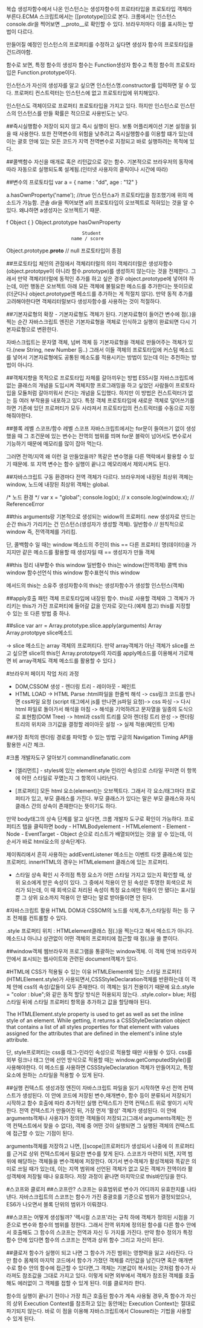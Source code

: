 복습
생성자함수에서 나온 인스턴스는 생성자함수의 프로타타입을 프로토타입 객체라 부른다.ECMA 스크립트에서는 [[prototype]]으로 본다. 크롬에서는 인스턴스 console.dir을 찍어보면 __proto__로 확인할 수 있다. 브라우저마다 
이를 표시하는 방법이 다르다.

만들어질 예정인 인스턴스의 프로퍼티를 수정하고 싶다면 생성자 함수의 프로토타입을 건드려야함.

함수로 보면, 특정 함수의 생성자 함수는 Function생성자 함수고 특정 함수의 프로토타입은 Function.prototype이다.

인스턴스가 자신의 생성자를 알고 싶으면 
인스턴스명.constructor를 입력하면 알 수 있다. 프로퍼티 컨스트럭터는 인스턴스에 없고 프로토타입에 위치해있다.  

인스턴스도 객체이므로 프로퍼티 프로토타입을 가지고 있다. 하지만 인스턴스로 인스턴스의 인스턴스를 만들 확률은 적으므로 사용빈도는 낮다.

##즉시실행함수
저장이 되지 않고 즉시 실행이 된다. 보통 어플리케이션 기본 설정을 읽을 때 사용한다. 또한 전역변수의 위험을 낮추려고 즉시실행함수를 이용할 떄가 있는데 이는 괄호 안에 있는 모든 코드가 지역 전역변수로 지정되고 바로 실행하려는 목적에 있다.

##콜백함수
자신을 매개로 혹은 리턴값으로 갖는 함수. 기본적으로 브라우저의 동작에 따라 자동으로 실행되도록 설계됨.(인터넷 사용자의 클릭이나 시간에 따라)

##변수의 프로토타입
var a = {
	name : "dd",
	age : "12"
}

a.hasOwnProperty('name'); //true
인스턴스a가 프로토타입을 참조했기에 위의 메소드가 가능함. 콘솔 dir을 찍어보면 a의 프로토타입이 오브젝트로 적혀있는 것을 알 수 있다. 왜냐하면 a생성자는 오브젝트기 때문.

f Object { }            Object.prototype
                          hasOwnProperty

                                Student
                            name / score

Object.prototype.__proto__ // null
프로토타입이 종점

##프로토타입 체인의 관점에서 객체리터럴의 의미
객체리터럴은 생성자함수(object.prototpye이 아니라 함수.prototype)를 생성하지 않는다는 것을 전제한다. 그래서 만약 객체리터럴에 동적인 추가를 하고 싶은 경우 object.prototype에 넣어야 하는데, 이런 행동은 오브젝트 아래 모든 객체에 불필요한 메소드를 추가한다는 뜻이므로(더군다나 object.prototype엔 메소드를 추가하는 게 적절치 않다). 만약 동적 추가를 고려해야한다면 객체리터럴보다 생성자함수를 사용하는 것이 적절하다. 


##기본자료형의 확장 - 기본자료형도 객체가 된다.
기본자료형이 들어간 변수에 점(.)을 찍는 순간 자바스크립트 엔진은 기본자료형을 객체로 인식하고 실행이 완료되면 다시 기본자료형으로 변환한다.

자바스크립트는 문자열 객체, 넘버 객체 등 기본자료형을 객체로 만들어주는 객체가 있다.(new String, new Number 등..) 
그래서 이들 객체의 프로토타입에 커스텀 메소드를 넣어서 기본자료형에도 공통된 메소도를 적용시키는 방법이 있는데 이는 추천하는 방법이 아니다.

##객체지향을 목적으로 프로토타입 자체를 갈아끼우는 방법
ES5시절 자바스크립트에 없는 클래스의 개념을 도입시켜 객체지향 프로그래밍을 하고 싶었던 사람들이 프로토타입을 모듈처럼 갈아끼워서 쓴다는 개념을 도입했다. 하지만 이 방법은 컨스트럭터가 없는 등 여러 부작용을 내포하고 있다. 특정 객체 프로토타입에 새로운 객체로 덮어쓰기를 하면 기존에 있던 프로퍼티가 모두 사라져서 프로토타입의 컨스트럭터를 수동으로 지정해줘야한다.

##블록 레벨 스코프/함수 레벨 스코프
자바스크립트에서는 for문이 들여쓰기 없이 생성했을 때
그 조건문에 있는 변수는 전역의 범위를 띄며 for문 블락이 넘어서도
변수로서 기능하기 때문에 메모리를 많이 잡아 먹는다.

그러면 전역/지역 왜 이런 걸 만들었을까? 똑같은 변수명을 다른 맥락에서 활용할 수 있기 때문에. 또 지역 변수는 함수 실행이 끝나고 메모리에서 제외시켜도 된다.

##자바스크립트 구동 환경마다 전역 객체가 다르다.
브라우저에 내장된 최상위 객체는 window,
노드에 내장된 최상위 객체는 global.

/* 노드 환경 */
var x = "global";
console.log(x); // x
console.log(window.x); // ReferenceError 


##this
arguments랑 기본적으로 생성되는 widow의 프로퍼티. new 생성자로
만드는 순간 this가 가리키는 건 인스턴스(생성자가 생성할 객체).
일반함수 // 원칙적으로 window 즉, 전역객체를 가리킴.

단, 콜백함수 일 때는 window
메소드의 주인이 this
== 다른 프로퍼티 명(데이터)을 가지지만 같은 메소드를 활용할 때
생성자일 때
== 생성자가 만들 객체

##this 정리 
내부함수 this window
일반함수 this는 window(전역객체)
콜백 this window
함수선언식 this window
함수표현식 this window

메서드의 this는 소유주
생성자함수의 this는 생성자함수가 생성할 인스턴스(객체)

##apply호출 패턴
객체 프로토타입에 내장된 함수. this로 사용할 객체와 그 객체가 가리키는 this가 가진 프로퍼티에 들어갈 값을 인자로 갖는다.(예제 참고)
this를 지정할 수 있는 또 다른 방법 중 하나.

##slice
var arr = Array.prototype.slice.apply(arguments)
Array Array.prototpye
            slice메소드
            
-> slice 메소드는 array 객체의 프로퍼티다. 만약 array객체가 아닌 객체가 slice를 쓰고 싶으면 slice의 this인 Array.prototpye의 자리를 apply메소드를 이용해서 가로채면 비 array객체도 객체 메소드를 활용할 수 있다.)

#브라우저 페이지 작업 처리 과정
- DOM,CSSOM 생성 - 렌더링 트리 - 레이아웃 - 페인트
- HTML LOAD -> HTML Parse :html파일을 한줄씩 해석 -> css링크 코드를 만나면 css파일 요청 (script 태그에서 js를 만나면 js파일 요청)-> css 파싱 -> 다시 html 파일로 돌아가서 해석을 마침 -> 해석을 기억하려고 문자열을 일종의 도식으로 표현함(DOM Tree) -> html과 css의 트리를 모아 렌더링 트리 완성 -> 렌더링 트리의 위치와 크기값을 결정할 레이아웃 설정 -> 실제 적용(페인트 단계)

##가장 최적의 렌더링 경로를 파악할 수 있는 방법 
구글의 Navigation Timing API을 활용한 시간 체크.

#크롬 개발자도구 알아보기
commandlinefanatic.com 

- [엘리먼트] - styles에 있는 element.style
인라인 속성으로 스타일 꾸미면 이 항목에 어떤 스타일로 꾸몄는지
그 항목이 나타난다.

- [프로퍼티]
모든 html 요소(element)는 오브젝트다. 그래서 각 요소/태그마다 프로퍼티가 있고, 부모 클래스를 가진다. 부모 클래스가 있다는 말은 부모 클래스와 자식 클래스 간의 상속이 존재한다는 뜻이기도 하다.

만약 body태그의 상속 단계를 알고 싶다면, 크롬 개발자 도구로 확인이 가능하다. 프로퍼티즈 탭을 클릭하면 body - HTMLBodyelement -  HTMLelement - Element - Node - EventTarget - Object
순으로 리스트가 배열되어있는 것을 알 수 있는데, 이 순서가 바로 html요소의 상속단계다.
 
제이쿼리에서 흔히 사용하는 addEventListener 메소드는 이벤트 타겟 클래스에 있는 프로퍼티. innerHTML의 경우는 HTMLelement 클래스에 있는 프로퍼티.

- 스타일 상속 확인 시 주의점
특정 요소가 어떤 스타일 가지고 있는지 확인할 때, 상위 요소에게 받은 속성이 있다. 그 중에서 적용이 안 된 속성은 투명한 회색으로 처리가 되는데, 이 때 회색으로 처리된 속성이 특정 요소에만 적용이 안 됐다는 표시일 뿐 그 상위 요소까지 적용이 안 됐다는 말로 받아들이면 안 된다.

#자바스크립트 활용
HTML DOM과 CSSOM의 노드를 삭제,추가,스타일링 하는 등 구조 전체를 컨트롤할 수 있다.

.style 프로퍼티 위치 : HTMLelement클래스
점(.)을 찍는다고 해서 메소드가 아니다. 메소드냐 아니냐 상관없이 어떤 객체의 프로퍼티에 접근할 때 점(.)을 쓸 뿐이다.


##window객체
웹브라우저 프로그램을 통괄하는 window객체. 이 객체 안에 브라우저 안에서 표시되는 웹사이트와 관련된 document객체가 있다.

#HTML에 CSS가 적용될 수 있는 이유
HTMLElement에 있는 스타일 프로퍼티(HTMLElement.style)가 사용되면서,CSSStyleDeclaration객체를 반환하는데 이 객체 안에 css의 속성/값들이 모두 존재한다. 이 객체는 읽기 전용이기 때문에 요소.style = "color : blue";와 같은 동적 할당 방식은 허용되지 않는다. .style.color= blue; 처럼 스타일 뒤에 스타일 프로퍼티 항목을 추가하고 값을 할당해야 된다. 

The HTMLElement.style property is used to get as well as set the inline style of an element. While getting, it returns a CSSStyleDeclaration object that contains a list of all styles properties for that element with values assigned for the attributes that are defined in the element's inline style attribute. 

단, style프로퍼티는 css를 태그-인라인 속성으로 적용할 때만 사용될 수 있다. css를 외부 링크나  <head>태그 안에 선언 방식으로 적용할 때는 window.getComputedStyle()를 사용해야한다. 이 메소드를 사용하면 CSSStyleDeclaration 객체가 만들어지고, 특정 요소에 원하는 스타일을 적용할 수 있게 된다.

##실행 컨텍스트 생성과정
엔진이 자바스크립트 파일을 읽기 시작하면 우선 전역 컨텍스트가 생성된다. 이 안에 코드에 저장된 변수,매개변수, 함수 등이 분류되서 저장되기 시작하고 함수 호출에 따라 추가적인 실행 컨텍스트가 전역 컨텍스트 위로 쌓이기 시작한다. 전역 컨텍스트가 만들어진 뒤, 가장 먼저 '활성' 객체가 생성된다. 이 안에 arguments객체나 사용자가 정의한 객체들이 저장되고(그래서 arguments객체는 전역 컨텍스트에서 찾을 수 없다), 객체 중 어떤 것이 실행되면 그 실행된 객체의 컨텍스트에 접근할 수 있는 기점이 된다. 

arguments객체를 저장하고 나면, [[scope]]프로퍼티가 생성되서 나중에 이 프로퍼티를 근거로 상위 컨텍스트에서 필요한 변수를 찾게 된다. 스코프가 마련이 되면, 지역 범위에 해당하는 객체들을 변수객체에 저장한다. 여기서 변수객체가 활성객체와 똑같은 의미로 쓰일 때가 있는데, 이는 지역 범위에 선언된 객체가 없고 모든 객체가 전역이라 활성객체에 저장될 때나 유효하다. 저장 과정이 끝나면 마지막으로 this바인딩을 한다.

#스코프와 클로저
##스코프란?
스코프는 유효범위로 변수가 어디까지 유효한지를 나타낸다.
자바스크립트의 스코프는 함수가 가진 중괄호를 기준으로 범위가 결정되었으나, ES6가 나오면서 블록 단위의 범위가 이뤄졌다.

##스코프는 어떻게 생성될까?
'렉시컬 스코프'라는 규칙 하에 객체가 정의된 시점을 기준으로 변수와 함수의 범위를 정한다. 그래서 전역 위치에 정의된 함수를 다른 함수 안에서 호출해도 그 함수의 스코프는 전역과 자신 두 가지를 가진다.
만약 함수 정의가 특정 함수 안에 있다면 함수의 스코프는 전역과 상위 함수 그리고 자신이 된다.

##클로저
함수가 실행이 되고 나면 그 함수가 가진 범위는 영향력을 잃고 사라진다. 다만 함수 몸체의 마지막 코드에서 함수가 가졌던 객체를 리턴값을 남긴다면 혹은 매개변수로 함수 안의 함수에 접근할 수 있다면,그 객체는 기본값이 복사되는 것처럼 함수가 사라져도 참조값을 그대로 가지고 있다. 이렇게 되면 외부에서 객체가 참조된 객체를 호출해도 에러없이 그 객체를 접할 수 있게 된다. 이를 클로저라 한다.

함수의 실행이 끝나기 전이나 가장 최근 호출된 함수가 계속 사용될 경우,즉 함수가 자신의 상위 Execution Context를 참조하고 있는 동안에는 Execution Context는 절대로 파기되지 않는다. 바로 이 점을 이용해 자바스크립트에서 Closure라는 기법을 사용할 수 있게 된다.